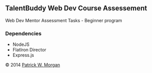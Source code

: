<h2>TalentBuddy Web Dev Course Assessement</h2>
<p>Web Dev Mentor Assessment Tasks - Beginner program</p>
<h3>Dependencies</h3>
<ul>
  <li>NodeJS</li>
  <li>FlatIron Director</li>
  <li>Express.js</li>
</ul>

<p>&copy; 2014 <a href='http://ptpcg.com'>Patrick W. Morgan</a></p> 

 
